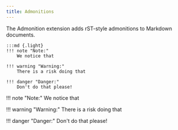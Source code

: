 ```yaml
---
title: Admonitions
---
```


The Admonition extension adds rST-style admonitions to Markdown documents.

    :::md {.light}
    !!! note "Note:"
        We notice that

    !!! warning "Warning:"
        There is a risk doing that

    !!! danger "Danger:"
        Don't do that please!


!!! note "Note:"
    We notice that

!!! warning "Warning:"
    There is a risk doing that

!!! danger "Danger:"
    Don't do that please!
